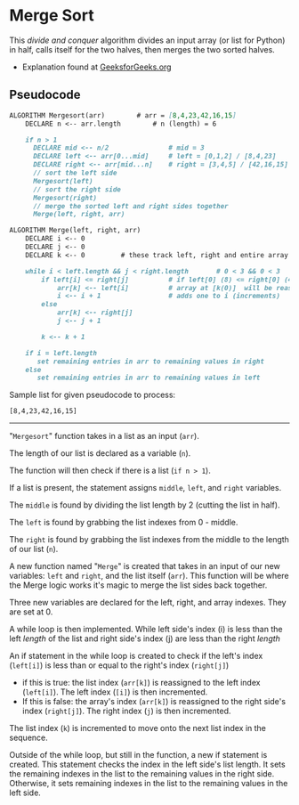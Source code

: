 # Merge Sort

This _divide and conquer_ algorithm divides an input array (or list for Python) in half, calls itself for the two halves, then merges the two sorted halves.

- Explanation found at [GeeksforGeeks.org](https://www.geeksforgeeks.org/merge-sort/)

## Pseudocode

```markdown
ALGORITHM Mergesort(arr)        # arr = [8,4,23,42,16,15]
    DECLARE n <-- arr.length        # n (length) = 6

    if n > 1
      DECLARE mid <-- n/2               # mid = 3
      DECLARE left <-- arr[0...mid]     # left = [0,1,2] / [8,4,23]
      DECLARE right <-- arr[mid...n]    # right = [3,4,5] / [42,16,15]
      // sort the left side
      Mergesort(left)
      // sort the right side
      Mergesort(right)
      // merge the sorted left and right sides together
      Merge(left, right, arr)

ALGORITHM Merge(left, right, arr)
    DECLARE i <-- 0
    DECLARE j <-- 0
    DECLARE k <-- 0         # these track left, right and entire array

    while i < left.length && j < right.length       # 0 < 3 && 0 < 3
        if left[i] <= right[j]          # if left[0] (8) <= right[0] (42)
            arr[k] <-- left[i]          # array at [k(0)]  will be reassigned to left[i(0)]
            i <-- i + 1                 # adds one to i (increments)
        else
            arr[k] <-- right[j]
            j <-- j + 1

        k <-- k + 1

    if i = left.length
       set remaining entries in arr to remaining values in right
    else
       set remaining entries in arr to remaining values in left
```

Sample list for given pseudocode to process:

`[8,4,23,42,16,15]`

---

"`Mergesort`" function takes in a list as an input (`arr`).

The length of our list is declared as a variable (`n`).

The function will then check if there is a list (`if n > 1`).

If a list is present, the statement assigns `middle`, `left`, and `right` variables.

The `middle` is found by dividing the list length by 2 (cutting the list in half).

The `left` is found by grabbing the list indexes from 0 - middle.

The `right` is found by grabbing the list indexes from the middle to the length of our list (`n`).

A new function named "`Merge`" is created that takes in an input of our new variables: `left` and `right`, and the list itself (`arr`).
This function will be where the Merge logic works it's magic to merge the list sides back together.

Three new variables are declared for the left, right, and array indexes. They are set at 0.

A while loop is then implemented. While left side's index (i) is less than the left _length_ of the list and right side's index (j) are less than the right _length_

An if statement in the while loop is created to check if the left's index (`left[i]`) is less than or equal to the right's index (`right[j]`)

- if this is true: the list index (`arr[k]`) is reassigned to the left index (`left[i]`). The left index (`[i]`) is then incremented.
- If this is false: the array's index (`arr[k]`) is reassigned to the right side's index (`right[j]`). The right index (`j`) is then incremented.

The list index (`k`) is incremented to move onto the next list index in the sequence.

Outside of the while loop, but still in the function, a new if statement is created.
This statement checks the index in the left side's list length. It sets the remaining indexes in the list to the remaining values in the right side.
Otherwise, it sets remaining indexes in the list to the remaining values in the left side.
